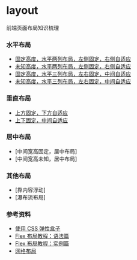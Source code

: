# layout
前端页面布局知识梳理

### 水平布局

* [固定高度，水平两列布局，左侧固定，右侧自适应](./layout2_01/)
* [未知高度，水平两列布局，左侧固定，右侧自适应](./layout2_02/)
* [固定高度，水平三列布局，左右固定，中间自适应](./layout3_01/)
* [未知高度，水平三列布局，左右固定，中间自适应](./layout3_02/)

### 垂直布局
* [上方固定，下方自适应](./vertical_01/)
* [上下固定，中间自适应](./vertical_02/)


### 居中布局
* [中间宽高固定，居中布局]
* [中间宽高未知，居中布局]

### 其他布局
* [靠内容浮动]
* [瀑布流布局]



### 参考资料
- [使用 CSS 弹性盒子](https://developer.mozilla.org/zh-CN/docs/Web/CSS/CSS_Flexible_Box_Layout/Using_CSS_flexible_boxes)
- [Flex 布局教程：语法篇](http://www.ruanyifeng.com/blog/2015/07/flex-grammar.html)
- [Flex 布局教程：实例篇](http://www.ruanyifeng.com/blog/2015/07/flex-examples.html)
- [网格布局](https://developer.mozilla.org/zh-CN/docs/Web/CSS/CSS_Grid_Layout)